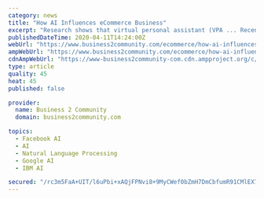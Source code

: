 ```yaml
---
category: news
title: "How AI Influences eCommerce Business"
excerpt: "Research shows that virtual personal assistant (VPA ... Recently eBay introduced AI-enabled functions like Find It On eBay and Image Search as well as eBay ShopBot, a shopping assistant on Facebook Messenger. You can feel the essence of AI everywhere in Alibaba. It uses augmented reality mirrors and facial recognition payment in AliPay and ..."
publishedDateTime: 2020-04-11T14:24:00Z
webUrl: "https://www.business2community.com/ecommerce/how-ai-influences-ecommerce-business-02300990"
ampWebUrl: "https://www.business2community.com/ecommerce/how-ai-influences-ecommerce-business-02300990/amp"
cdnAmpWebUrl: "https://www-business2community-com.cdn.ampproject.org/c/s/www.business2community.com/ecommerce/how-ai-influences-ecommerce-business-02300990/amp"
type: article
quality: 45
heat: 45
published: false

provider:
  name: Business 2 Community
  domain: business2community.com

topics:
  - Facebook AI
  - AI
  - Natural Language Processing
  - Google AI
  - IBM AI

secured: "/rc3m5FaA+UIT/l6uPbi+xAQjFPNvi8+9MyCWef0bZmH7DmCbfumR91CMlEX7hsZNKON7emgxjnJNR4I+JGMht8yKDy4kZCUrNUWa47ayH9cVtkFTEcoEL9KvmPRmX3GayTQu3irhgxuG1D9sVRfD5SYjGSlIAffeb7sXKJqg79JwjoviMcgIC8ehwDUV/dhc4i6YXiy4n4kz1jwaoR8d1iiRFBKMO/Pln2IMQjcpoGefzDWXadxW56q8GDF1gyy94RqZA7G/fqyzZZhdQUSeqJIBfWTt/BGWNx5Wh+exFltpKdm7u4QniY9KdURZFWybsgkZ4CBMCMBkaWSsxv/Bhy5yKqjwrrtFohf2PRuqUAYNHExAJ6t+za2VCF5Xcub/ajwIcRUfWpEcFaX8af9mLq/z3x37qroKCbhmgeLN26d/NEE0wNByx7BS+q72WOz8kFvlRsaTxOa4Pn2mfph0ULrvlM4memolk4zpe2OL3U=;d4Hce3ylYEgwrSgSWf/NnA=="
---
```



